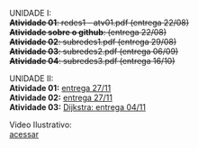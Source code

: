 UNIDADE I:  
~~**Atividade 01**: redes1 - atv01.pdf (entrega 22/08)~~    
~~**Atividade sobre o github**: (entrega 22/08)~~  
~~**Atividade 02**: subredes1.pdf (entrega 29/08)~~    
~~**Atividade 03**: subredes2.pdf (entrega 06/09)~~   
~~**Atividade 04**: subredes3.pdf (entrega 16/10)~~     
   
UNIDADE II:   
**Atividade 01:** [entrega 27/11](https://docs.google.com/document/d/1kh-sxMiEk5tly9PdL-yw4b9Qmk5M3J9NUUwkEMt1MVA/edit?usp=sharing)     
**Atividade 02:** [entrega 27/11](https://docs.google.com/document/d/1li9l2ODg-CuF34v2kHVWdHj6yNgM23OlqdhA5SJrZGo/edit?usp=sharing)       
**Atividade 03:** [Dijkstra: entrega 04/11](https://docs.google.com/document/d/1LFmQVmoPYtdXfo5epfCwB8DYF8GT2QYAPcV4Urb8pM8/edit?usp=sharing)   

Video Ilustrativo:  
[acessar](https://www.youtube.com/watch?v=zg8JcK1dgMI)  

